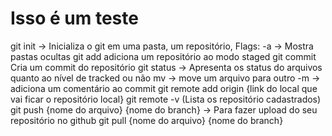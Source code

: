 # Isso é um teste

git init → Inicializa o git em uma pasta, um repositório,
Flags: -a → Mostra pastas ocultas
git add adiciona um repositório ao modo staged
git commit Cria um commit do repositório
git status → Apresenta os status do arquivos quanto ao nível de tracked ou não
mv → move um arquivo para outro
-m → adiciona um comentário ao commit
git remote add origin {link do local que vai ficar o repositório local}
git remote -v (Lista os repositório cadastrados)
git push {nome do arquivo} {nome do branch} → Para fazer upload do seu repositório no github
git pull {nome do arquivo} {nome do branch}
